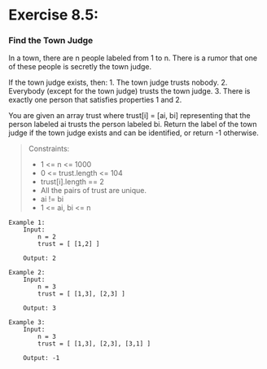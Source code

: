 # Exercise 8.5:

### Find the Town Judge

In a town, there are n people labeled from 1 to n. There is a rumor that one of these people is secretly the town judge.  

If the town judge exists, then: 1. The town judge trusts nobody. 2. Everybody (except for the town judge) trusts the town judge. 3. There is exactly one person that satisfies properties 1 and 2.  

You are given an array trust where trust[i] = [ai, bi] representing that the person labeled ai trusts the person labeled bi. Return the label of the town judge if the town judge exists and can be identified, or return -1 otherwise.  

> Constraints:
>
> * 1 <= n <= 1000  
> * 0 <= trust.length <= 104  
> * trust[i].length == 2  
> * All the pairs of trust are unique.  
> * ai != bi  
> * 1 <= ai, bi <= n

    Example 1:  
        Input:  
            n = 2  
            trust = [ [1,2] ]  

        Output: 2

    Example 2:  
        Input:  
            n = 3  
            trust = [ [1,3], [2,3] ]    

        Output: 3

    Example 3:  
        Input:  
            n = 3  
            trust = [ [1,3], [2,3], [3,1] ]    

        Output: -1